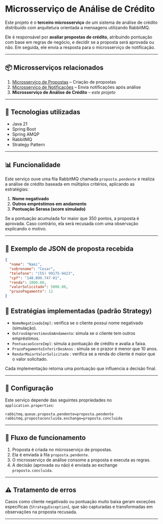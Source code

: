 # Microsserviço de Análise de Crédito

Este projeto é o **terceiro microsserviço** de um sistema de análise de crédito distribuído com arquitetura orientada a mensagens utilizando RabbitMQ.

Ele é responsável por **avaliar propostas de crédito**, atribuindo pontuação com base em regras de negócio, e decidir se a proposta será aprovada ou não. Em seguida, ele envia a resposta para o microsserviço de notificação.

---

## 📦 Microsserviços relacionados

1. [Microsserviço de Propostas](https://github.com/jcsalerno/microsservico-proposta) – Criação de propostas
2. [Microsserviço de Notificações](https://github.com/jcsalerno/microsservico-notificacao) – Envia notificações após análise
3. **Microsserviço de Análise de Crédito** – _este projeto_

---

## 🚀 Tecnologias utilizadas

- Java 21
- Spring Boot
- Spring AMQP
- RabbitMQ
- Strategy Pattern

---

## 📊 Funcionalidade

Este serviço ouve uma fila RabbitMQ chamada `proposta.pendente` e realiza a análise de crédito baseada em múltiplos critérios, aplicando as estratégias:

1. **Nome negativado**
2. **Outros empréstimos em andamento**
3. **Pontuação Serasa (score simulado)**

Se a pontuação acumulada for maior que 350 pontos, a proposta é aprovada. Caso contrário, ela será recusada com uma observação explicando o motivo.

---

## 🧪 Exemplo de JSON de proposta recebida

```json
{
  "nome": "Nami",
  "sobrenome": "Cesar",
  "telefone": "(55) 99175-9423",
  "cpf": "148.899.747-01",
  "renda": 1000.00,
  "valorSolicitado": 5000.00,
  "prazoPagamento": 12
}
```
## 🧠 Estratégias implementadas (padrão Strategy)

- `NomeNegativadoImpl`: verifica se o cliente possui nome negativado (simulação).
- `OutrosEmprestimosEmAndamento`: simula se o cliente tem outros empréstimos.
- `PontuacaoScoreImpl`: simula a pontuação de crédito e avalia a faixa.
- `PrazoPagamentoInferirDezAnos` : simula se o prazor é menor que 10 anos.
- `RendarMaiorValorSolicitado` : verifica se a renda do cliente é maior que o valor solicitado.

Cada implementação retorna uma pontuação que influencia a decisão final.

---

## 💠 Configuração

Este serviço depende das seguintes propriedades no `application.properties`:

```properties
rabbitmq.queue.proposta.pendente=proposta.pendente
rabbitmq.propostaconcluida.exchange=proposta.concluida
```

---

## 🧵 Fluxo de funcionamento

1. Proposta é criada no microsserviço de propostas.
2. Ela é enviada à fila `proposta.pendente`.
3. O microsserviço de análise consome a proposta e executa as regras.
4. A decisão (aprovada ou não) é enviada ao exchange `proposta.concluida`.

---

## ⚠️ Tratamento de erros

Casos como cliente negativado ou pontuação muito baixa geram exceções específicas (`StrategyException`), que são capturadas e transformadas em observações na proposta recusada.

---